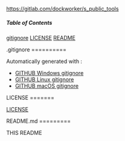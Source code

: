 https://gitlab.com/dockworker/s_public_tools

##### Table of Contents

[gitignore](#gitignore)
[LICENSE](#license)
[README](#readme)


<a name="gitignore"/>
.gitignore
==========

Automatically generated with :
- [GITHUB Windows gitignore](https://raw.githubusercontent.com/github/gitignore/master/Global/Windows.gitignore)
- [GITHUB Linux gitignore](https://raw.githubusercontent.com/github/gitignore/master/Global/Linux.gitignore)
- [GITHUB macOS gitignore](https://raw.githubusercontent.com/github/gitignore/master/Global/macOS.gitignore)

<a name="license"/>
LICENSE
=======

[LICENSE](https://gitlab.com/dockworker/s_public_tools/LICENSE)

<a name="readme"/>
README.md
=========

THIS README

